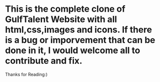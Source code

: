 # This is the complete clone of GulfTalent Website with all html,css,images and icons. If there is a bug or imporvement that can be done in it, I would welcome all to contribute and fix.


Thanks for Reading:)
